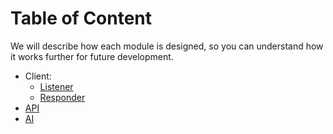# Table of Content

We will describe how each module is designed, so you can understand how it works further for future development.

- Client:
    - [Listener](./Client/Listener.md)
    - [Responder](./Client/Responder.md)
- [API](./main.md)
- [AI](./AI.md)